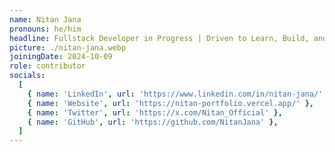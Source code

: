 ```yaml
---
name: Nitan Jana
pronouns: he/him
headline: Fullstack Developer in Progress | Driven to Learn, Build, and Solve.
picture: ./nitan-jana.webp
joiningDate: 2024-10-09
role: contributor
socials:
  [
    { name: 'LinkedIn', url: 'https://www.linkedin.com/in/nitan-jana/' },
    { name: 'Website', url: 'https://nitan-portfolio.vercel.app/' },
    { name: 'Twitter', url: 'https://x.com/Nitan_Official' },
    { name: 'GitHub', url: 'https://github.com/NitanJana' },
  ]
---
```

